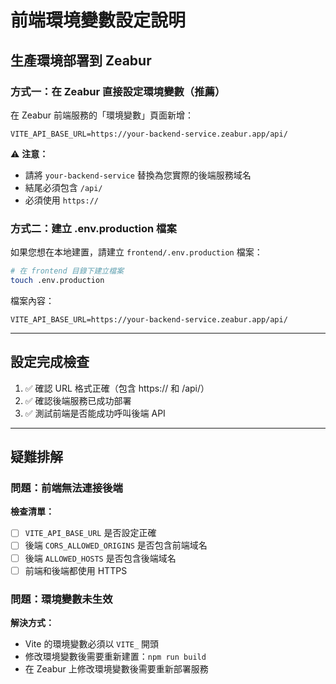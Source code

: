 # 前端環境變數設定說明

## 生產環境部署到 Zeabur

### 方式一：在 Zeabur 直接設定環境變數（推薦）

在 Zeabur 前端服務的「環境變數」頁面新增：

```
VITE_API_BASE_URL=https://your-backend-service.zeabur.app/api/
```

⚠️ **注意：**
- 請將 `your-backend-service` 替換為您實際的後端服務域名
- 結尾必須包含 `/api/`
- 必須使用 `https://`

### 方式二：建立 .env.production 檔案

如果您想在本地建置，請建立 `frontend/.env.production` 檔案：

```bash
# 在 frontend 目錄下建立檔案
touch .env.production
```

檔案內容：
```
VITE_API_BASE_URL=https://your-backend-service.zeabur.app/api/
```

---

## 設定完成檢查

1. ✅ 確認 URL 格式正確（包含 https:// 和 /api/）
2. ✅ 確認後端服務已成功部署
3. ✅ 測試前端是否能成功呼叫後端 API

---

## 疑難排解

### 問題：前端無法連接後端

**檢查清單：**
- [ ] `VITE_API_BASE_URL` 是否設定正確
- [ ] 後端 `CORS_ALLOWED_ORIGINS` 是否包含前端域名
- [ ] 後端 `ALLOWED_HOSTS` 是否包含後端域名
- [ ] 前端和後端都使用 HTTPS

### 問題：環境變數未生效

**解決方式：**
- Vite 的環境變數必須以 `VITE_` 開頭
- 修改環境變數後需要重新建置：`npm run build`
- 在 Zeabur 上修改環境變數後需要重新部署服務

